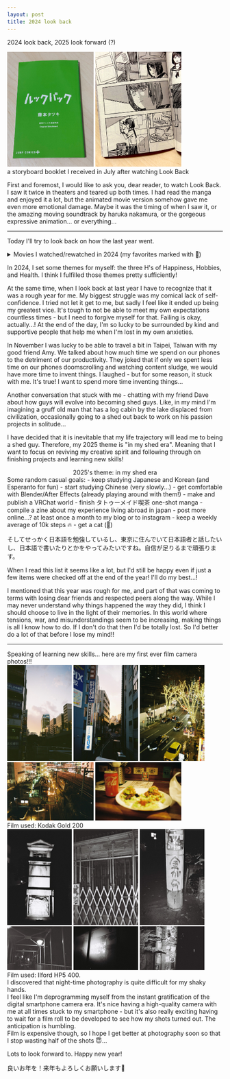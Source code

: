 ```yaml
---
layout: post
title: 2024 look back
---
```


2024 look back, 2025 look forward (?)

<div class="imgContainer fade-in">
	<img class="photo" width="40%" src="../images/blog/lookback1.jpg">
	<img class="photo" width="40%" src="../images/blog/lookback2.jpg">
</div>
<div class="caption">a storyboard booklet I received in July after watching Look Back</div>

First and foremost, I would like to ask you, dear reader, to watch Look Back. I saw it twice in theaters and teared up both times. I had read the manga and enjoyed it a lot, but the animated movie version somehow gave me even more emotional damage. Maybe it was the timing of when I saw it, or the amazing moving soundtrack by haruka nakamura, or the gorgeous expressive animation... or everything...

<hr>

Today I'll try to look back on how the last year went.

<details>
    <summary>Movies I watched/rewatched in 2024 (my favorites marked with 💟)</summary>
	<li>Godzilla 1.0 (2023)</li>
	<li>💟 Perfect Days (2023)</li>
	<li>The Stranger by the Beach　/　海辺のエトランゼ (2020)</li>
	<li>💟 I Saw the TV Glow (2024)</li>
	<li>Godzilla (1954)</li>
	<li>Furiosa: A Mad Max Saga (2024)</li>
	<li>Iké Boys　/　イケボーイズ (2021)</li>
	<li>💟 Look Back　/　ルックバック (2024)</li>
	<li>A Quiet Place: Day One (2024)</li>
	<li>The Forever Purge (2021)</li>
	<li>Ferrari (2023)</li>
	<li>Passengers (2016)</li>
	<li>💟 BlackBerry (2023)</li>
	<li>Eraser (1996)</li>
	<li>Passengers (2016)</li>
	<li>💟 GoodFellas (1990)</li>
	<li>Pulp Fiction (1994)</li>
	<li>💟 Fly me to the Saitama　/　飛んで埼玉 (2019)</li>
	<li>Fly me to the Saitama ~From Biwa Lake With Love~　/　翔んで埼玉 〜琵琶湖より愛をこめて〜 (2023)</li>
	<li>Twisters (2024) (in 4DX!!)</li>
	<li>💟 Mononoke The Movie: Phantom In The Rain　/　劇場版　モノノ怪　唐傘 (2024)</li>
	<li>The Colors Within　/　きみの色 (2024)</li>
	<li>The Godfather (1972)</li>
	<li>💟 American Psycho (2000)</li>
	<li>Saw (2004)</li>
	<li>💟 Tokyo Sonata (2008)</li>
	<li>💟 Gonjiam: Haunted Asylum (2018)</li>
	<li>The Medium (2021)</li>
	<li>It's What's Inside (2024)</li>
	<li>Monty Python and the Holy Grail (1975)</li>
	<li>The Truman Show (1998)</li>
	<li>The Last Shot In The Bar　/　探偵はBARにいる (2017)</li>
	<li>💟 Tokyo Godfathers　/　東京ゴッドファーザーズ (2003)</li>
	<li>Saint Young Men The Movie ~Holy Men vs Demon Army~　/　聖☆おにいさん THE MOVIE～ホーリーメン VS 悪魔軍団～ (2024)</li>
	<li>Interstellar (2014)</li>
	<li>Uncut Gems (2019)</li>
	<br>
	man I love movies. It's also really nice to rewatch Japanese movies again now that I know a bit of Japanese. I really treasure those moments of recognizing a deeper cultural context behind a scene or a more nuanced meaning behind a line, and being like, "oh!!!!!!"
	<br>
	I want to watch like 3x more movies next year......
</details>

In 2024, I set some themes for myself: the three H's of Happiness, Hobbies, and Health. I think I fulfilled those themes pretty sufficiently!

At the same time, when I look back at last year I have to recognize that it was a rough year for me. My biggest struggle was my comical lack of self-confidence. I tried not let it get to me, but sadly I feel like it ended up being my greatest vice. It's tough to not be able to meet my own expectations countless times - but I need to forgive myself for that. Failing is okay, actually...! At the end of the day, I'm so lucky to be surrounded by kind and supportive people that help me when I'm lost in my own anxieties.

In November I was lucky to be able to travel a bit in Taipei, Taiwan with my good friend Amy. We talked about how much time we spend on our phones to the detriment of our productivity. They joked that if only we spent less time on our phones doomscrolling and watching content sludge, we would have more time to invent things. I laughed - but for some reason, it stuck with me. It's true! I want to spend more time inventing things...

Another conversation that stuck with me - chatting with my friend Dave about how guys will evolve into becoming shed guys. Like, in my mind I'm imagining a gruff old man that has a log cabin by the lake displaced from civilization, occasionally going to a shed out back to work on his passion projects in solitude... 

I have decided that it is inevitable that my life trajectory will lead me to being a shed guy. 
Therefore, my 2025 theme is "in my shed era". Meaning that I want to focus on reviving my creative spirit and following through on finishing projects and learning new skills!

<center><falselink>2025's theme: in my shed era</falselink></center>
Some random casual goals:
- keep studying Japanese and Korean (and Esperanto for fun)
- start studying Chinese (very slowly...)
- get comfortable with Blender/After Effects (already playing around with them!)
- make and publish a VRChat world
- finish タトゥーメイド喫茶 one-shot manga
- compile a zine about my experience living abroad in japan
- post more online...? at least once a month to my blog or to instagram
- keep a weekly average of 10k steps 🔥
- get a cat (🙏)

そしてせっかく日本語を勉強しているし、東京に住んでいて日本語者と話したいし、日本語で書いたりとかをやってみたいですね。自信が足りるまで頑張ります。

When I read this list it seems like a lot, but I'd still be happy even if just a few items were checked off at the end of the year! I'll do my best...!

I mentioned that this year was rough for me, and part of that was coming to terms with losing dear friends and respected peers along the way. While I may never understand why things happened the way they did, I think I should choose to live in the light of their memories. In this world where tensions, war, and misunderstandings seem to be increasing, making things is all I know how to do. If I don't do that then I'd be totally lost. So I'd better do a lot of that before I lose my mind!!
<hr>
Speaking of learning new skills... here are my first ever film camera photos!!!

<div class="imgContainer fade-in">
	<img class="photo" width="30%" src="../images/blog/2024-12-c1.JPG">
	<img class="photo" width="30%" src="../images/blog/2024-12-c5.JPG">
	<img class="photo" width="30%" src="../images/blog/2024-12-c4.JPG">
</div>
<div class="imgContainer fade-in">
	<img class="photo" width="40%" src="../images/blog/2024-12-c3.JPG">
	<img class="photo" width="40%" src="../images/blog/2024-12-c2.JPG">
</div>
<div class="caption">Film used: Kodak Gold 200</div>
<div class="imgContainer fade-in">
	<img class="photo" width="30%" src="../images/blog/2024-12-bw8.JPG">
	<img class="photo" width="30%" src="../images/blog/2024-12-bw7.JPG">
	<img class="photo" width="30%" src="../images/blog/2024-12-bw9.JPG">
</div>
<div class="imgContainer fade-in">
	<img class="photo" width="30%" src="../images/blog/2024-12-bw1.JPG">
	<img class="photo" width="30%" src="../images/blog/2024-12-bw2.JPG">
	<img class="photo" width="30%" src="../images/blog/2024-12-bw5.JPG">
</div>
<div class="caption">Film used: Ilford HP5 400.<br>I discovered that night-time photography is quite difficult for my shaky hands.</div>
I feel like I'm deprogramming myself from the instant gratification of the digital smartphone camera era. It's nice having a high-quality camera with me at all times stuck to my smartphone - but it's also really exciting having to wait for a film roll to be developed to see how my shots turned out. The anticipation is humbling.
<br>
Film is expensive though, so I hope I get better at photography soon so that I stop wasting half of the shots 😇...

Lots to look forward to. Happy new year!

良いお年を！来年もよろしくお願いします🎵